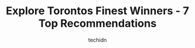 ---
layout: ampstory
image: https://i0.wp.com/www.auto.or.id/wp-content/uploads/2023/06/winners-0-toronto-1686321889.jpeg?resize=640,853
author: techidn
featured: false
description: Toronto, Ontario, Canada is a haven for Winners enthusiasts, boasting an impressive array of 7 top-notch establishments. Whether youre a seasoned connoisseur or simply curious to explore th
title: Explore Torontos Finest Winners - 7 Top Recommendations
cover:
   title: Explore Torontos Finest Winners - 7 Top Recommendations
   subtitle: AUTO.OR.ID
   background: https://www.auto.or.id/wp-content/uploads/2023/06/winners-0-toronto-1686321889.jpeg

pages: 
 - layout: thirds
   top: <h1>#1 Winners</h1>
   bottom: "<p>Huge Winners. Its been a long time since Ive been here so it surprised me how big this Winners was. Especially if you compare this store to others in the downtown a</p>"
   background: https://www.auto.or.id/wp-content/uploads/2023/06/winners-1-toronto-1686321890.jpeg
   backgroundblur: true
 - layout: thirds
   top: <h1>#2 Winners</h1>
   bottom: "<p>10 Dundas St E, Toronto, ON M5B 4G9, Canada</p>"
   background: https://www.auto.or.id/wp-content/uploads/2023/06/winners-2-toronto-1686321891.jpeg
   cta:
      link: https://www.auto.or.id/explore-torontos-finest-winners-7-top-recommendations/
      text: Explore Torontos Finest Winners - 7 Top Recommendations
 - layout: thirds
   top: <h1>#3 Winners</h1>
   bottom: "<p>147 Laird Dr, Toronto, ON M4G 4K1, Canada</p>"
   background: https://images.unsplash.com/photo-1567346495660-baf9ca9d661a?ixlib=rb-4.0.3&ixid=MnwxMjA3fDB8MHxwaG90by1wYWdlfHx8fGVufDB8fHx8&auto=format&fit=crop&w=640&h=853&q=80
   cta:
      link: https://www.auto.or.id/explore-torontos-finest-winners-7-top-recommendations/
      text: Explore Torontos Finest Winners - 7 Top Recommendations
 - layout: thirds
   top: <h1>#4 Winners</h1>
   bottom: "<p>3090 Bathurst St, Toronto, ON M6A 2A1, Canada</p>"
   background: https://images.unsplash.com/photo-1623564493084-50c8274cf115?ixlib=rb-4.0.3&ixid=MnwxMjA3fDB8MHxwaG90by1wYWdlfHx8fGVufDB8fHx8&auto=format&fit=crop&w=640&h=853&q=80
   cta:
      link: https://www.auto.or.id/explore-torontos-finest-winners-7-top-recommendations/
      text: Explore Torontos Finest Winners - 7 Top Recommendations
 - layout: thirds
   top: <h1>#5 Winners</h1>
   bottom: "<p>900 Dufferin St, Toronto, ON M6H 4A9, Canada</p>"
   background: https://images.unsplash.com/photo-1574524096791-2ae09c406788?ixlib=rb-4.0.3&ixid=MnwxMjA3fDB8MHxwaG90by1wYWdlfHx8fGVufDB8fHx8&auto=format&fit=crop&w=640&h=853&q=80
   cta:
      link: https://www.auto.or.id/explore-torontos-finest-winners-7-top-recommendations/
      text: Explore Torontos Finest Winners - 7 Top Recommendations
 - layout: thirds
   top: <h1>#6 Winners</h1>
   bottom: "<p>45 Front St E #35, Toronto, ON M5E 1B3, Canada</p>"
   background: https://images.unsplash.com/photo-1626302592077-206bbcf450ae?ixlib=rb-4.0.3&ixid=MnwxMjA3fDB8MHxwaG90by1wYWdlfHx8fGVufDB8fHx8&auto=format&fit=crop&w=640&h=853&q=80
   cta:
      link: https://www.auto.or.id/explore-torontos-finest-winners-7-top-recommendations/
      text: Explore Torontos Finest Winners - 7 Top Recommendations
 - layout: thirds
   top: <h1>#7 Winners</h1>
   bottom: "<p>75 Gunns Rd, Toronto, ON M6A 0A3, Canada</p>"
   background: https://images.unsplash.com/photo-1602343104142-977847f39794?ixlib=rb-4.0.3&ixid=MnwxMjA3fDB8MHxwaG90by1wYWdlfHx8fGVufDB8fHx8&auto=format&fit=crop&w=640&h=853&q=80
   cta:
      link: https://www.auto.or.id/explore-torontos-finest-winners-7-top-recommendations/
      text: Explore Torontos Finest Winners - 7 Top Recommendations
 - layout: thirds
   middle: Continue reading...
   background: https://images.unsplash.com/photo-1535448580089-c7f9490c78b1?ixlib=rb-4.0.3&ixid=MnwxMjA3fDB8MHxwaG90by1wYWdlfHx8fGVufDB8fHx8&auto=format&fit=crop&w=640&h=853&q=80
   cta:
      link: https://www.auto.or.id/explore-torontos-finest-winners-7-top-recommendations/
      text: Explore Torontos Finest Winners - 7 Top Recommendations

---